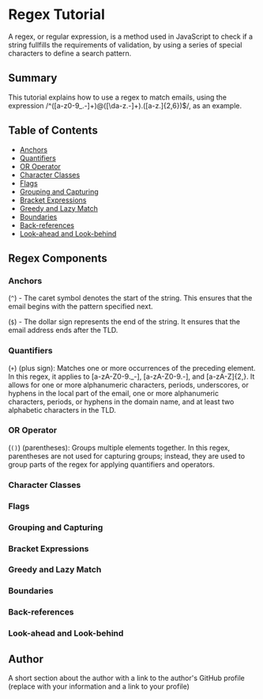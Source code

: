 # Regex Tutorial

A regex, or regular expression, is a method used in JavaScript to check if a string fullfills the requirements of validation, by using a series of special characters to define a search pattern.

## Summary

This tutorial explains how to use a regex to match emails, using the expression /^([a-z0-9_\.-]+)@([\da-z\.-]+)\.([a-z\.]{2,6})$/, as an example.

## Table of Contents

- [Anchors](#anchors)
- [Quantifiers](#quantifiers)
- [OR Operator](#or-operator)
- [Character Classes](#character-classes)
- [Flags](#flags)
- [Grouping and Capturing](#grouping-and-capturing)
- [Bracket Expressions](#bracket-expressions)
- [Greedy and Lazy Match](#greedy-and-lazy-match)
- [Boundaries](#boundaries)
- [Back-references](#back-references)
- [Look-ahead and Look-behind](#look-ahead-and-look-behind)

## Regex Components

### Anchors

(`^`) - The caret symbol denotes the start of the string. This ensures that the email begins with the pattern specified next.

(`$`) - The dollar sign represents the end of the string. It ensures that the email address ends after the TLD.

### Quantifiers

(`+`) (plus sign): Matches one or more occurrences of the preceding element. In this regex, it applies to [a-zA-Z0-9._-], [a-zA-Z0-9.-], and [a-zA-Z]{2,}. It allows for one or more alphanumeric characters, periods, underscores, or hyphens in the local part of the email, one or more alphanumeric characters, periods, or hyphens in the domain name, and at least two alphabetic characters in the TLD.

### OR Operator

(`()`) (parentheses): Groups multiple elements together. In this regex, parentheses are not used for capturing groups; instead, they are used to group parts of the regex for applying quantifiers and operators.

### Character Classes

### Flags

### Grouping and Capturing

### Bracket Expressions

### Greedy and Lazy Match

### Boundaries

### Back-references

### Look-ahead and Look-behind

## Author

A short section about the author with a link to the author's GitHub profile (replace with your information and a link to your profile)
